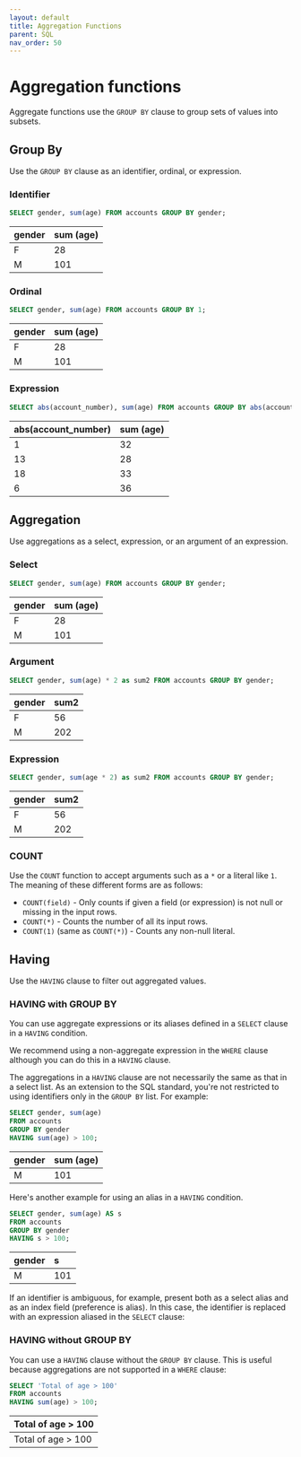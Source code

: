 ```yaml
---
layout: default
title: Aggregation Functions
parent: SQL
nav_order: 50
---
```


# Aggregation functions

Aggregate functions use the `GROUP BY` clause to group sets of values into subsets.

## Group By

Use the `GROUP BY` clause as an identifier, ordinal, or expression.

### Identifier

```sql
SELECT gender, sum(age) FROM accounts GROUP BY gender;
```

| gender | sum (age)
:--- | :---
F | 28 |
M | 101 |

### Ordinal

```sql
SELECT gender, sum(age) FROM accounts GROUP BY 1;
```

| gender | sum (age)
:--- | :---
F | 28 |
M | 101 |

### Expression

```sql
SELECT abs(account_number), sum(age) FROM accounts GROUP BY abs(account_number);
```

| abs(account_number) | sum (age)
:--- | :---
| 1  | 32  |
| 13 | 28  |
| 18 | 33  |
| 6  | 36  |

## Aggregation

Use aggregations as a select, expression, or an argument of an expression.

### Select

```sql
SELECT gender, sum(age) FROM accounts GROUP BY gender;
```

| gender | sum (age)
:--- | :---
F | 28 |
M | 101 |

### Argument

```sql
SELECT gender, sum(age) * 2 as sum2 FROM accounts GROUP BY gender;
```

| gender | sum2
:--- | :---
F | 56 |
M | 202 |

### Expression

```sql
SELECT gender, sum(age * 2) as sum2 FROM accounts GROUP BY gender;
```

| gender | sum2
:--- | :---
F | 56 |
M | 202 |

### COUNT

Use the `COUNT` function to accept arguments such as a `*` or a literal like `1`.
The meaning of these different forms are as follows:

- `COUNT(field)` - Only counts if given a field (or expression) is not null or missing in the input rows.
- `COUNT(*)` - Counts the number of all its input rows.
- `COUNT(1)` (same as `COUNT(*)`) - Counts any non-null literal.

## Having

Use the `HAVING` clause to filter out aggregated values.

### HAVING with GROUP BY

You can use aggregate expressions or its aliases defined in a `SELECT` clause in a `HAVING` condition.

We recommend using a non-aggregate expression in the `WHERE` clause although you can do this in a `HAVING` clause.

The aggregations in a `HAVING` clause are not necessarily the same as that in a select list. As an extension to the SQL standard, you're not restricted to using identifiers only in the `GROUP BY` list.
For example:

```sql
SELECT gender, sum(age)
FROM accounts
GROUP BY gender
HAVING sum(age) > 100;
```

| gender | sum (age)
:--- | :---
M | 101 |

Here's another example for using an alias in a `HAVING` condition.

```sql
SELECT gender, sum(age) AS s
FROM accounts
GROUP BY gender
HAVING s > 100;
```

| gender | s
:--- | :---
M | 101 |

If an identifier is ambiguous, for example, present both as a select alias and as an index field (preference is alias). In this case, the identifier is replaced with an expression aliased in the `SELECT` clause:

### HAVING without GROUP BY

You can use a `HAVING` clause without the `GROUP BY` clause. This is useful because aggregations are not supported in a `WHERE` clause:

```sql
SELECT 'Total of age > 100'
FROM accounts
HAVING sum(age) > 100;
```

| Total of age > 100 |
:--- |
Total of age > 100 |
